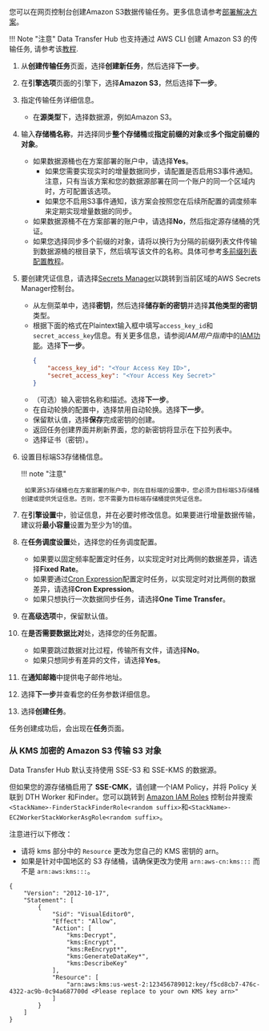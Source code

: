 您可以在网页控制台创建Amazon S3数据传输任务。更多信息请参考[部署解决方案](./deployment.md)。

!!! Note "注意"
    Data Transfer Hub 也支持通过 AWS CLI 创建 Amazon S3 的传输任务, 请参考该[教程](./tutorial-cli-launch.md).

1. 从**创建传输任务**页面，选择**创建新任务**，然后选择**下一步**。
2. 在**引擎选项**页面的引擎下，选择**Amazon S3**，然后选择**下一步**。
3. 指定传输任务详细信息。
    - 在**源类型**下，选择数据源，例如Amazon S3。
4. 输入**存储桶名称**，并选择同步**整个存储桶**或**指定前缀的对象**或**多个指定前缀的对象**。
    - 如果数据源桶也在方案部署的账户中，请选择**Yes**。
        - 如果您需要实现实时的增量数据同步，请配置是否启用S3事件通知。注意，只有当该方案和您的数据源部署在同一个账户的同一个区域内时，方可配置该选项。
        - 如果您不启用S3事件通知，该方案会按照您在后续所配置的调度频率来定期实现增量数据的同步。
    - 如果数据源桶不在方案部署的账户中，请选择**No**，然后指定源存储桶的凭证。
    - 如果您选择同步多个前缀的对象，请将以换行为分隔的前缀列表文件传输到数据源桶的根目录下，然后填写该文件的名称。具体可参考[多前缀列表配置教程](https://github.com/awslabs/amazon-s3-data-replication-hub-plugin/blob/r2_1/docs/USING_PREFIX_LIST_CN.md)。
5. 要创建凭证信息，请选择[Secrets Manager](https://console.aws.amazon.com/secretsmanager/home)以跳转到当前区域的AWS Secrets Manager控制台。
    - 从左侧菜单中，选择**密钥**，然后选择**储存新的密钥**并选择**其他类型的密钥**类型。
    - 根据下面的格式在Plaintext输入框中填写`access_key_id`和`secret_access_key`信息。有关更多信息，请参阅*IAM用户指南*中的[IAM功能](https://docs.aws.amazon.com/IAM/latest/UserGuide/introduction.html)。选择**下一步**。
        ```json
        {
            "access_key_id": "<Your Access Key ID>",
            "secret_access_key": "<Your Access Key Secret>"
        }
        ```
    - （可选）输入密钥名称和描述。选择**下一步**。
    - 在自动轮换的配置中，选择禁用自动轮换。选择**下一步**。
    - 保留默认值，选择**保存**完成密钥的创建。
    - 返回任务创建界面并刷新界面，您的新密钥将显示在下拉列表中。
    - 选择证书（密钥）。

6. 设置目标端S3存储桶信息。

    !!! note "注意"

        如果源S3存储桶也在方案部署的账户中，则在目标端的设置中，您必须为目标端S3存储桶创建或提供凭证信息。否则，您不需要为目标端存储桶提供凭证信息。
    
7. 在**引擎设置**中，验证信息，并在必要时修改信息。如果要进行增量数据传输，建议将**最小容量**设置为至少为1的值。

8. 在**任务调度设置**处，选择您的任务调度配置。
    - 如果要以固定频率配置定时任务，以实现定时对比两侧的数据差异，请选择**Fixed Rate**。
    - 如果要通过[Cron Expression](https://docs.aws.amazon.com/AmazonCloudWatch/latest/events/ScheduledEvents.html#CronExpressions)配置定时任务，以实现定时对比两侧的数据差异，请选择**Cron Expression**。
    - 如果只想执行一次数据同步任务，请选择**One Time Transfer**。

9. 在**高级选项**中，保留默认值。
10. 在**是否需要数据比对**处，选择您的任务配置。
    - 如果要跳过数据对比过程，传输所有文件，请选择**No**。
    - 如果只想同步有差异的文件，请选择**Yes**。

11. 在**通知邮箱**中提供电子邮件地址。

12. 选择**下一步**并查看您的任务参数详细信息。

13. 选择**创建任务**。

任务创建成功后，会出现在**任务**页面。

### 从 KMS 加密的 Amazon S3 传输 S3 对象

Data Transfer Hub 默认支持使用 SSE-S3 和 SSE-KMS 的数据源。

但如果您的源存储桶启用了 **SSE-CMK**，请创建一个IAM Policy，并将 Policy 关联到 DTH Worker 和Finder。您可以跳转到 [Amazon IAM Roles][iam-role] 控制台并搜索`<StackName>-FinderStackFinderRole<random suffix>`和`<StackName>-EC2WorkerStackWorkerAsgRole<random suffix>`。

注意进行以下修改：

- 请将 kms 部分中的 `Resource` 更改为您自己的 KMS 密钥的 arn。
- 如果是针对中国地区的 S3 存储桶，请确保更改为使用 `arn:aws-cn:kms:::` 而不是 `arn:aws:kms:::`。


```
{
    "Version": "2012-10-17",
    "Statement": [
        {
            "Sid": "VisualEditor0",
            "Effect": "Allow",
            "Action": [
                "kms:Decrypt",
                "kms:Encrypt",
                "kms:ReEncrypt*",
                "kms:GenerateDataKey*",
                "kms:DescribeKey"
            ],
            "Resource": [
                "arn:aws:kms:us-west-2:123456789012:key/f5cd8cb7-476c-4322-ac9b-0c94a687700d <Please replace to your own KMS key arn>"
            ]
        }
    ]
}
```

[iam-role]: https://us-east-1.console.aws.amazon.com/iamv2/home#/roles